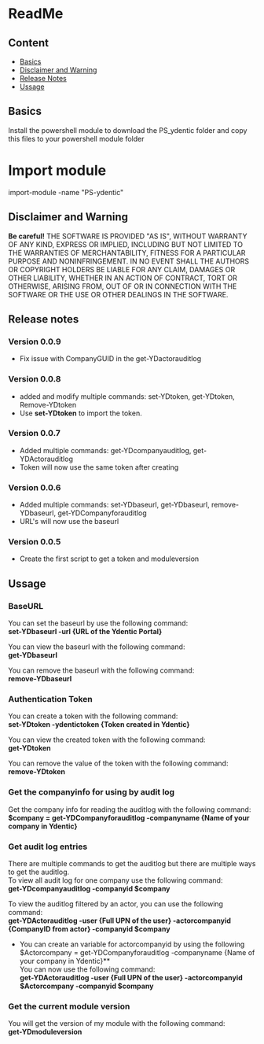 
# ReadMe

## Content
 * [Basics](#basics)
 * [Disclaimer and Warning](#disclaimer-and-warning)
 * [Release Notes](#release-notes)
 * [Ussage](*Ussage)

## Basics
Install the powershell module to download the PS_ydentic folder and copy this files to your powershell module folder

# Import module
import-module -name "PS-ydentic"

## Disclaimer and Warning
**Be careful!** THE SOFTWARE IS PROVIDED "AS IS", WITHOUT WARRANTY OF ANY KIND, EXPRESS OR IMPLIED, INCLUDING BUT NOT LIMITED TO THE WARRANTIES OF MERCHANTABILITY, FITNESS FOR A PARTICULAR PURPOSE AND NONINFRINGEMENT.
IN NO EVENT SHALL THE AUTHORS OR COPYRIGHT HOLDERS BE LIABLE FOR ANY CLAIM, DAMAGES OR OTHER LIABILITY, WHETHER IN AN ACTION OF CONTRACT, TORT OR OTHERWISE, ARISING FROM,
OUT OF OR IN CONNECTION WITH THE SOFTWARE OR THE USE OR OTHER DEALINGS IN THE SOFTWARE.


## Release notes
### Version 0.0.9
* Fix issue with CompanyGUID in the get-YDactorauditlog

### Version 0.0.8
* added and modify multiple commands: set-YDtoken, get-YDtoken, Remove-YDtoken
* Use **set-YDtoken** to import the token.

### Version 0.0.7
* Added multiple commands: get-YDcompanyauditlog, get-YDActorauditlog
* Token will now use the same token after creating

### Version 0.0.6
* Added multiple commands: set-YDbaseurl, get-YDbaseurl, remove-YDbaseurl, get-YDCompanyforauditlog
* URL's will now use the baseurl

### Version 0.0.5
* Create the first script to get a token and moduleversion

## Ussage
### BaseURL
You can set the baseurl by use the following command:<br>
**set-YDbaseurl -url {URL of the Ydentic Portal}**

You can view the baseurl with the following command:<br>
**get-YDbaseurl**

You can remove the baseurl with the following command:<br>
**remove-YDbaseurl**

### Authentication Token
You can create a token with the following command:<br>
**set-YDtoken -ydentictoken {Token created in Ydentic}**

You can view the created token with the following command:<br>
**get-YDtoken**

You can remove the value of the token with the following command:<br>
**remove-YDtoken**

### Get the companyinfo for using by audit log
Get the company info for reading the auditlog with the following command:<br>
**$company = get-YDCompanyforauditlog -companyname {Name of your company in Ydentic}**

### Get audit log entries
There are multiple commands to get the auditlog but there are multiple ways to get the auditlog.<br>
To view all audit log for one company use the following command:<br>
**get-YDcompanyauditlog -companyid $company**

To view the auditlog filtered by an actor, you can use the following command:<br>
**get-YDActorauditlog -user {Full UPN of the user} -actorcompanyid {CompanyID from actor} -companyid $company**
* You can create an variable for actorcompanyid by using the following $Actorcompany = get-YDCompanyforauditlog -companyname {Name of your company in Ydentic}**<br>
You can now use the following command:<br>
**get-YDActorauditlog -user {Full UPN of the user} -actorcompanyid $Actorcompany -companyid $company**



### Get the current module version
You will get the version of my module with the following command:<br>
**get-YDmoduleversion**





